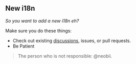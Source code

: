 ## New i18n

*So you want to add a new i18n eh?*

Make sure you do these things:

* Check out existing [discussions](https://github.com/Shielkwamm/shielkwamm-state/discussions/categories/colorSchemes), issues, or pull requests.
* Be Patient

> The person who is not responsible: @neobii.